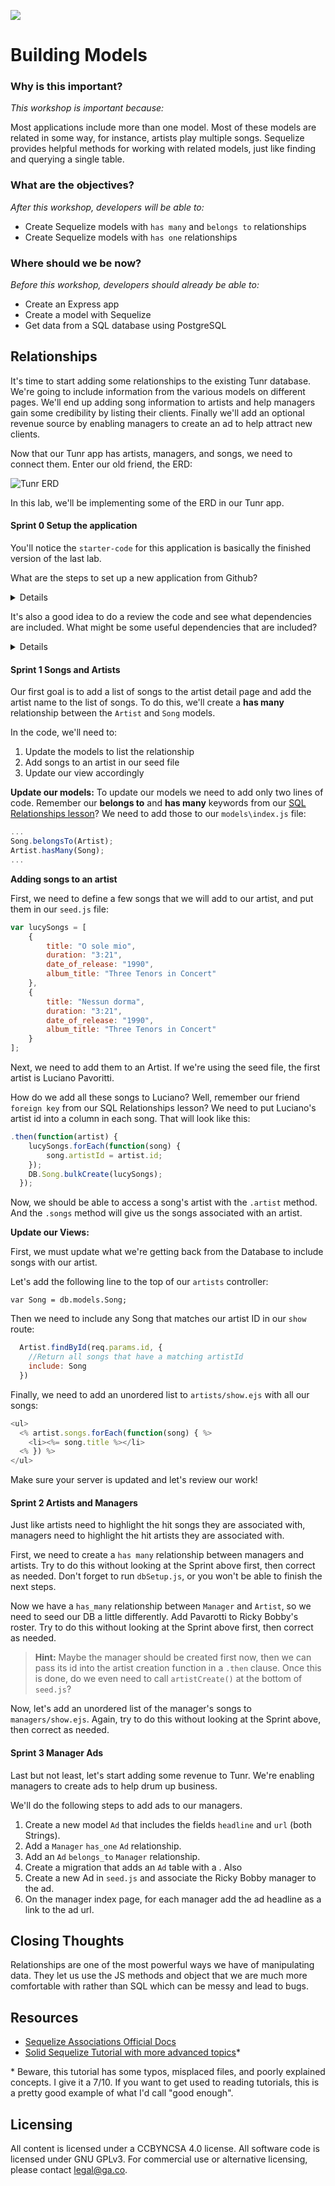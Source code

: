 <!--
Creator: JP Barela  
Market: Denver
-->

![](https://ga-dash.s3.amazonaws.com/production/assets/logo-9f88ae6c9c3871690e33280fcf557f33.png)

# Building Models

### Why is this important?
<!-- framing the "why" in big-picture/real world examples -->
*This workshop is important because:*

Most applications include more than one model. Most of these models are related in some 
way, for instance, artists play multiple songs. Sequelize provides helpful methods for working with related models, just like finding and querying a single table.

### What are the objectives?
<!-- specific/measurable goal for students to achieve -->
*After this workshop, developers will be able to:*

- Create Sequelize models with ``has many`` and ``belongs to`` relationships
- Create Sequelize models with ``has one`` relationships 

### Where should we be now?
<!-- call out the skills that are prerequisites -->
*Before this workshop, developers should already be able to:*

- Create an Express app
- Create a model with Sequelize
- Get data from a SQL database using PostgreSQL

## Relationships 

It's time to start adding some relationships to the existing Tunr database. We're going to 
include information from the various models on different pages. We'll end up adding 
song information to artists and help managers gain some credibility by listing their 
clients. Finally we'll add an optional revenue source by enabling managers to create an ad 
to help attract new clients.

Now that our Tunr app has artists, managers, and songs, we need to connect them. Enter our old friend, the ERD: 

![Tunr ERD](https://github.com/den-wdi-2/tunr-relationships/blob/master/tunr_erd.png)

In this lab, we'll be implementing some of the ERD in our Tunr app.

#### Sprint 0 Setup the application

You'll notice the `starter-code` for this application is basically the finished version of the last lab.

What are the steps to set up a new application from Github?

<details>
Fork/clone the repo, npm install, node db/dbSetup.js, nodemon server.js.

This repo uses a different database than our Tunr database from last lab so you'll need to 
create it in psql.
</details>

It's also a good idea to do a review the code and see what dependencies are included. What might be some useful dependencies that are included?

<details>
express, sequelize, pg, pg-hstore, body-parser
</details>

#### Sprint 1 Songs and Artists 
Our first goal is to add a list of songs to the artist detail page and add the artist name
to the list of songs. To do this, we'll create a **has many** relationship between the 
``Artist`` and ``Song`` models.

In the code, we'll need to:

1. Update the models to list the relationship
2. Add songs to an artist in our seed file
3. Update our view accordingly


__Update our models:__
To update our models we need to add only two lines of code. Remember our **belongs to** and **has many** keywords from our [SQL Relationships lesson](https://github.com/den-wdi-2/joins-and-more)? We need to add those to our ``models\index.js`` file:

```js
...
Song.belongsTo(Artist);
Artist.hasMany(Song);
...
```

__Adding songs to an artist__

First, we need to define a few songs that we will add to our artist, and put them in our `seed.js` file:

```js
var lucySongs = [
	{
		title: "O sole mio",
		duration: "3:21",
		date_of_release: "1990",
		album_title: "Three Tenors in Concert"
	},
	{
		title: "Nessun dorma",
		duration: "3:21",
		date_of_release: "1990",
		album_title: "Three Tenors in Concert"
	}
];
```

Next, we need to add them to an Artist. If we're using the seed file, the first artist is Luciano Pavoritti.

How do we add all these songs to Luciano?  Well, remember our friend `foreign key` from our SQL Relationships lesson?
We need to put Luciano's artist id into a column in each song.  That will look like this:

```js
.then(function(artist) {
  	lucySongs.forEach(function(song) {
  		song.artistId = artist.id;
  	});
  	DB.Song.bulkCreate(lucySongs);
  });
```

Now, we should be able to access a song's artist with the ``.artist`` method. And the ``.songs`` method will 
give us the songs associated with an artist.

__Update our Views:__

First, we must update what we're getting back from the Database to include songs with our artist.

Let's add the following line to the top of our `artists` controller:

`var Song = db.models.Song;`

Then we need to include any Song that matches our artist ID in our `show` route:

```js
  Artist.findById(req.params.id, {
    //Return all songs that have a matching artistId
    include: Song
  })
```

Finally, we need to add an unordered list to ``artists/show.ejs`` with all our songs: 
```js
<ul>
  <% artist.songs.forEach(function(song) { %>
    <li><%= song.title %></li>
  <% }) %>
</ul>
```

Make sure your server is updated and let's review our work!

#### Sprint 2 Artists and Managers

Just like artists need to highlight the hit songs they are associated with, managers need to highlight the hit artists they are associated with.

First, we need to create a ``has many`` relationship between managers and artists. Try to do 
this without looking at the Sprint above first, then correct as needed. Don't forget to run `dbSetup.js`, or you won't be able to finish the next steps.

Now we have a ``has_many`` relationship between ``Manager`` and ``Artist``, so we need to seed our DB a little differently.  Add Pavarotti to Ricky Bobby's roster. Try to do this without looking at the Sprint above first, then correct as needed.

>**Hint:** Maybe the manager should be created first now, then we can pass its id into the artist creation function in a `.then` clause.  Once this is done, do we even need to call `artistCreate()` at the bottom of `seed.js`?

Now, let's add an unordered list of the manager's songs to ``managers/show.ejs``.  Again, try to do this without looking at the Sprint above, then correct as needed.

#### Sprint 3 Manager Ads
Last but not least, let's start adding some revenue to Tunr. We're enabling managers to create
ads to help drum up business.

We'll do the following steps to add ads to our managers.

1. Create a new model ``Ad`` that includes the fields ``headline`` and ``url`` (both Strings).
2. Add a  ``Manager`` ``has_one`` ``Ad`` relationship.
1. Add an ``Ad`` ``belongs_to`` ``Manager`` relationship.
1. Create a migration that adds an ``Ad`` table with a . Also 
2. Create a new Ad in `seed.js` and associate the Ricky Bobby manager to the ad.
1. On the manager index page, for each manager add the ad headline as a link to the ad url.

## Closing Thoughts
Relationships are one of the most powerful ways we have of manipulating data. They let us 
use the JS methods and object that we are much more comfortable with rather than SQL which 
can be messy and lead to bugs.

## Resources

- [Sequelize Associations Official Docs](http://docs.sequelizejs.com/en/v3/docs/associations/)
- [Solid Sequelize Tutorial with more advanced topics](https://scotch.io/tutorials/creating-an-angularjs-application-with-sequelize-part-1)\*

\* Beware, this tutorial has some typos, misplaced files, and poorly explained concepts.  I give it a 7/10.  If you want to get used to reading tutorials, this is a pretty good example of what I'd call "good enough".

## Licensing

All content is licensed under a CC­BY­NC­SA 4.0 license. All software code is licensed under GNU GPLv3. For commercial use or alternative licensing, please contact <a href="mailto:legal@ga.co">legal@ga.co</a>.
